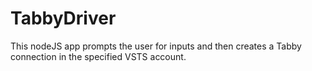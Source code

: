 # TabbyDriver
This nodeJS app prompts the user for inputs and then creates a Tabby connection in the specified VSTS account.
